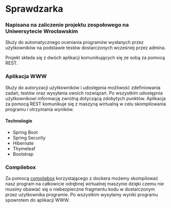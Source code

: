 # Sprawdzarka
### Napisana na zaliczenie projektu zespołowego na Uniwersytecie Wrocławskim

Służy do automatycznego oceniania programów wysłanych przez użytkowników na 
podstawie testów dostarczonych wcześniej przez admina. 

Projekt składa się z dwóch aplikacji komunikujących się ze sobą za pomocą REST.

### Aplikacja WWW
Służy do autoryzacji użytkowników i udostępnia możliwość zdefiniowania zadań, testów oraz 
wysyłania swoich rozwiązań. Po wszystkim udostępnia użytkownikowi informację zwrotną 
dotyczącą zdobytych punktów. Aplikacja za pomocą REST komunikuje się z maszyną wirtualną w celu
skompilowania programu i otrzymania wyników.

#### Technologie
* Spring Boot
* Spring Security
* Hibernate
* Thymeleaf
* Bootstrap 

### Compilebox
Za pomocą [compilebox](https://github.com/remoteinterview/compilebox) korzystającego z dockera 
możemy skompilować nasz program na całkowicie odrębnej wirtualnej maszynie dzięki czemu nie musimy obawiać się o
niebezpieczne fragmentu kodu w dostarczonym przez użytkownika programie. Po wszystkim wysyłamy wyniki programu
spowrotem do aplikacji WWW.
